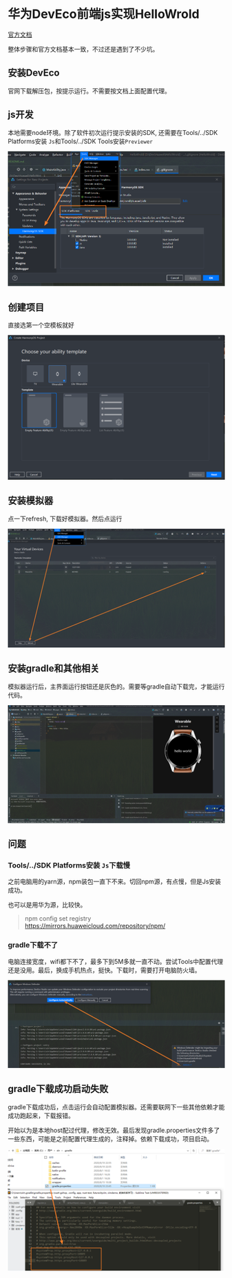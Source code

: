 # 华为DevEco前端js实现HelloWrold

[官方文档](https://hmxt.org/deveco-studio)

整体步骤和官方文档基本一致，不过还是遇到了不少坑。



## 安装DevEco

官网下载解压包，按提示运行。不需要按文档上面配置代理。



## js开发

本地需要node环境。除了软件初次运行提示安装的SDK, 还需要在Tools/../SDK Platforms安装 `Js`和Tools/../SDK Tools安装`Previewer`

![](./doc/img/tool.png)



## 创建项目

直接选第一个空模板就好

![](.\\doc\\img\\new.png)





## 安装模拟器

点一下refresh, 下载好模拟器。然后点运行

![](.\\doc\\img\\emulator.png)



## 安装gradle和其他相关

模拟器运行后，主界面运行按钮还是灰色的。需要等gradle自动下载完，才能运行代码。



![](.\\doc\\img\\hello.png)





## 问题

### Tools/../SDK Platforms安装 `Js`下载慢

之前电脑用的yarn源，npm装包一直下不来。切回npm源，有点慢，但是Js安装成功。

也可以是用华为源，比较快。

> npm config set  registry https://mirrors.huaweicloud.com/repository/npm/



### gradle下载不了

电脑连接宽度，wifi都下不了，最多下到5M多就一直不动。尝试Tools中配置代理还是没用。最后，换成手机热点，挺快。下载时，需要打开电脑防火墙。

![](.\\doc\\img\\fix.png)



## gradle下载成功启动失败

gradle下载成功后，点击运行会自动配置模拟器。还需要联网下一些其他依赖才能成功跑起来，下载报错。

开始以为是本地host配过代理，修改无效。最后发现gradle.properties文件多了一些东西，可能是之前配置代理生成的，注释掉。依赖下载成功，项目启动。

![](.\\doc\\img\\prop.png)
